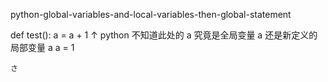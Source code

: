 python-global-variables-and-local-variables-then-global-statement

def test():
    a = a + 1
   ↑ python 不知道此处的 a 究竟是全局变量 a 还是新定义的局部变量 a
a = 1


    さ
